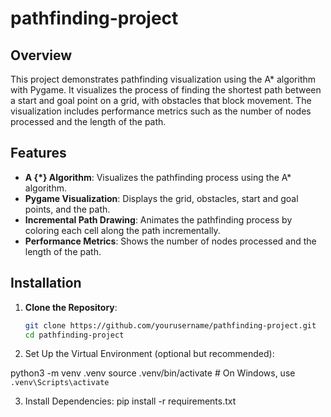 # pathfinding-project

## Overview

This project demonstrates pathfinding visualization using the A* algorithm with Pygame. It visualizes the process of finding the shortest path between a start and goal point on a grid, with obstacles that block movement. The visualization includes performance metrics such as the number of nodes processed and the length of the path.

## Features

- **A {*} Algorithm**: Visualizes the pathfinding process using the A* algorithm.
- **Pygame Visualization**: Displays the grid, obstacles, start and goal points, and the path.
- **Incremental Path Drawing**: Animates the pathfinding process by coloring each cell along the path incrementally.
- **Performance Metrics**: Shows the number of nodes processed and the length of the path.

## Installation

1. **Clone the Repository**:
   ```bash
   git clone https://github.com/yourusername/pathfinding-project.git
   cd pathfinding-project

2. Set Up the Virtual Environment (optional but recommended):

  python3 -m venv .venv
  source .venv/bin/activate  # On Windows, use `.venv\Scripts\activate`

3. Install Dependencies:
  pip install -r requirements.txt

